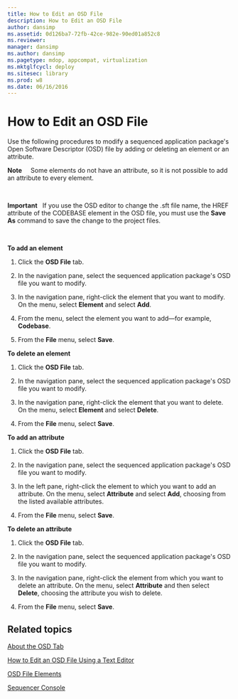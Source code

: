 ```yaml
---
title: How to Edit an OSD File
description: How to Edit an OSD File
author: dansimp
ms.assetid: 0d126ba7-72fb-42ce-982e-90ed01a852c8
ms.reviewer: 
manager: dansimp
ms.author: dansimp
ms.pagetype: mdop, appcompat, virtualization
ms.mktglfcycl: deploy
ms.sitesec: library
ms.prod: w8
ms.date: 06/16/2016
---
```



# How to Edit an OSD File


Use the following procedures to modify a sequenced application package's Open Software Descriptor (OSD) file by adding or deleting an element or an attribute.

**Note**  
  Some elements do not have an attribute, so it is not possible to add an attribute to every element.

 

**Important**  
If you use the OSD editor to change the .sft file name, the HREF attribute of the CODEBASE element in the OSD file, you must use the **Save As** command to save the change to the project files.

 

**To add an element**

1.  Click the **OSD File** tab.

2.  In the navigation pane, select the sequenced application package's OSD file you want to modify.

3.  In the navigation pane, right-click the element that you want to modify. On the menu, select **Element** and select **Add**.

4.  From the menu, select the element you want to add—for example, **Codebase**.

5.  From the **File** menu, select **Save**.

**To delete an element**

1.  Click the **OSD File** tab.

2.  In the navigation pane, select the sequenced application package's OSD file you want to modify.

3.  In the navigation pane, right-click the element that you want to delete. On the menu, select **Element** and select **Delete**.

4.  From the **File** menu, select **Save**.

**To add an attribute**

1.  Click the **OSD File** tab.

2.  In the navigation pane, select the sequenced application package's OSD file you want to modify.

3.  In the left pane, right-click the element to which you want to add an attribute. On the menu, select **Attribute** and select **Add**, choosing from the listed available attributes.

4.  From the **File** menu, select **Save**.

**To delete an attribute**

1.  Click the **OSD File** tab.

2.  In the navigation pane, select the sequenced application package's OSD file you want to modify.

3.  In the navigation pane, right-click the element from which you want to delete an attribute. On the menu, select **Attribute** and then select **Delete**, choosing the attribute you wish to delete.

4.  From the **File** menu, select **Save**.

## Related topics


[About the OSD Tab](about-the-osd-tab.md)

[How to Edit an OSD File Using a Text Editor](how-to-edit-an-osd-file-using-a-text-editor.md)

[OSD File Elements](osd-file-elements.md)

[Sequencer Console](sequencer-console.md)

 

 





